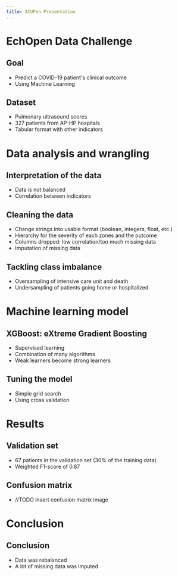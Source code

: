 ```yaml
---
title: ACUPen Presentation
...
```


# EchOpen Data Challenge

## Goal

- Predict a COVID-19 patient's clinical outcome
- Using Machine Learning

## Dataset

- Pulmonary ultrasound scores
- 327 patients from AP-HP hospitals
- Tabular format with other indicators

# Data analysis and wrangling

## Interpretation of the data

- Data is not balanced
- Correlation between indicators

## Cleaning the data

- Change strings into usable format (boolean, integers, float, etc.)
- Hierarchy for the severity of each zones and the outcome
- Columns dropped: low correlation/too much missing data
- Imputation of missing data 

## Tackling class imbalance

- Oversampling of intensive care unit and death
- Undersampling of patients going home or hospitalized

# Machine learning model

## XGBoost: eXtreme Gradient Boosting 

- Supervised learning
- Combination of many algorithms
- Weak learners become strong learners

## Tuning the model

- Simple grid search
- Using cross validation

# Results

## Validation set

- 67 patients in the validation set (30% of the training data)
- Weighted F1-score of 0.87

## Confusion matrix

- //TODO insert confusion matrix image

# Conclusion

## Conclusion

- Data was rebalanced
- A lot of missing data was imputed
